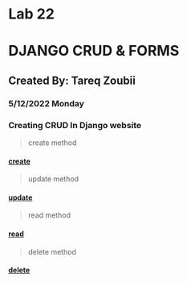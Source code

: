 # Lab 22

# DJANGO CRUD & FORMS

## Created By: Tareq Zoubii
### 5/12/2022 Monday

### Creating CRUD In Django website

> create method
#### [create](/templates/snack_create.html)

> update method
#### [update](/templates/snack_update.html)

> read method
#### [read](/templates/snack_list.html)

> delete method
#### [delete](/templates/snack_delete.html)